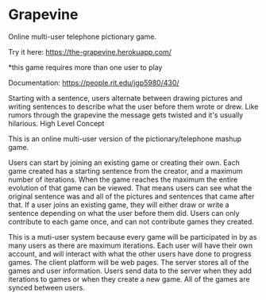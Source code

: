 # Grapevine
Online multi-user telephone pictionary game.

Try it here: https://the-grapevine.herokuapp.com/

*this game requires more than one user to play

Documentation: https://people.rit.edu/jgp5980/430/

Starting with a sentence, users alternate between drawing pictures and writing sentences to describe what the user before them wrote or drew. Like rumors through the grapevine the message gets twisted and it's usually hilarious.
High Level Concept

This is an online multi-user version of the pictionary/telephone mashup game.

Users can start by joining an existing game or creating their own. Each game created has a starting sentence from the creator, and a maximum number of iterations. When the game reaches the maximum the entire evolution of that game can be viewed. That means users can see what the original sentence was and all of the pictures and sentences that came after that. If a user joins an existing game, they will either draw or write a sentence depending on what the user before them did. Users can only contribute to each game once, and can not contribute games they created.

This is a muti-user system because every game will be participated in by as many users as there are maximum iterations. Each user will have their own account, and will interact with what the other users have done to progress games. The client platform will be web pages. The server stores all of the games and user information. Users send data to the server when they add iterations to games or when they create a new game. All of the games are synced between users.
